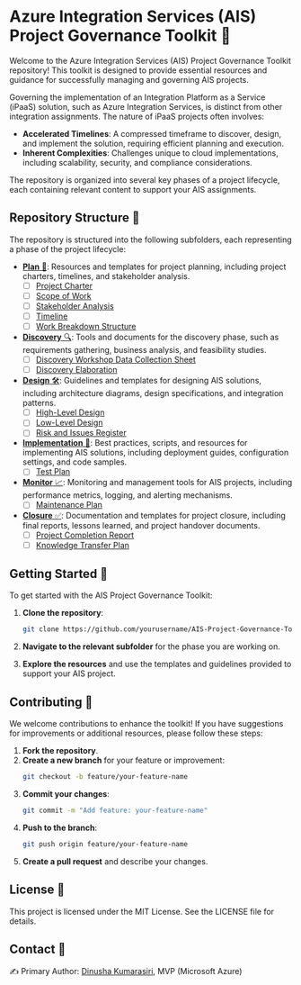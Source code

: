 # Azure Integration Services (AIS) Project Governance Toolkit 🚀
Welcome to the Azure Integration Services (AIS) Project Governance Toolkit repository! This toolkit is designed to provide essential resources and guidance for successfully managing and governing AIS projects.

Governing the implementation of an Integration Platform as a Service (iPaaS) solution, such as Azure Integration Services, is distinct from other integration assignments. The nature of iPaaS projects often involves:

- **Accelerated Timelines**: A compressed timeframe to discover, design, and implement the solution, requiring efficient planning and execution.
- **Inherent Complexities**: Challenges unique to cloud implementations, including scalability, security, and compliance considerations.

 The repository is organized into several key phases of a project lifecycle, each containing relevant content to support your AIS assignments.

## Repository Structure 📂

The repository is structured into the following subfolders, each representing a phase of the project lifecycle:

- [**Plan** 📅](src/1.Plan/README.md): Resources and templates for project planning, including project charters, timelines, and stakeholder analysis.
  - [ ] [Project Charter](Templates/Project_Charter_Template.md)
  - [ ] [Scope of Work](Templates/Scope_of_WorkTemplate.md)
  - [ ] [Stakeholder Analysis](Templates/Stakeholder_Analysis_Template.md)
  - [ ] [Timeline](Templates/Timeline_Template.md)
  - [ ] [Work Breakdown Structure](Templates/WBS_Template.md)

- [**Discovery** 🔍](src/2.Discovery/README.md): Tools and documents for the discovery phase, such as requirements gathering, business analysis, and feasibility studies.
  - [ ] [Discovery Workshop Data Collection Sheet](Templates/Discovery_Workshop_Template.md)
  - [ ] [Discovery Elaboration](Templates/Flowchart_Template.md)

- [**Design** 🛠️](src/3.Design/README.md): Guidelines and templates for designing AIS solutions, including architecture diagrams, design specifications, and integration patterns.
  - [ ] [High-Level Design](Templates/HighLevel_Design_Template.md)
  - [ ] [Low-Level Design](Templates/LowLevel_Design_Template.md)
  - [ ] [Risk and Issues Register](Templates/Risks_Issues_Template.md)

- [**Implementation** 🚧](src/4.Implementation/README.md): Best practices, scripts, and resources for implementing AIS solutions, including deployment guides, configuration settings, and code samples.
  - [ ] [Test Plan](Templates/Test_Plan_Template.md)

- [**Monitor** 📈](src/5.Monitor/README.md): Monitoring and management tools for AIS projects, including performance metrics, logging, and alerting mechanisms.
  - [ ] [Maintenance Plan](Templates/Maintenance_Plan_Template.md)

- [**Closure** ✅](src/6.Closure/README.md): Documentation and templates for project closure, including final reports, lessons learned, and project handover documents.
  - [ ] [Project Completion Report](Templates/Project_Completion_Template.md)
  - [ ] [Knowledge Transfer Plan](Templates/Knowledge_Transfer_Template.md)

## Getting Started 🏁

To get started with the AIS Project Governance Toolkit:

1. **Clone the repository**:
    ```bash
    git clone https://github.com/yourusername/AIS-Project-Governance-Toolkit.git
    ```

2. **Navigate to the relevant subfolder** for the phase you are working on.

3. **Explore the resources** and use the templates and guidelines provided to support your AIS project.

## Contributing 🤝

We welcome contributions to enhance the toolkit! If you have suggestions for improvements or additional resources, please follow these steps:

1. **Fork the repository**.
2. **Create a new branch** for your feature or improvement:
    ```bash
    git checkout -b feature/your-feature-name
    ```
3. **Commit your changes**:
    ```bash
    git commit -m "Add feature: your-feature-name"
    ```
4. **Push to the branch**:
    ```bash
    git push origin feature/your-feature-name
    ```
5. **Create a pull request** and describe your changes.

## License 📜

This project is licensed under the MIT License. See the LICENSE file for details.

## Contact 📧

✍️ Primary Author: [Dinusha Kumarasiri](kumarasiri048@gmail.com), MVP (Microsoft Azure)